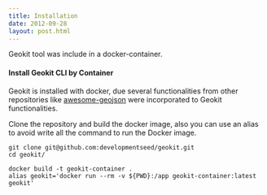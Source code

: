 ```yaml
---
title: Installation
date: 2012-09-28
layout: post.html
---
```


Geokit tool was include in a docker-container.

#### Install Geokit CLI by Container

Geokit is installed with docker, due several functionalities from other repositories like [awesome-geojson](https://github.com/tmcw/awesome-geojson) were incorporated to Geokit functionalities.

Clone the repository and build the docker image, also you can use an alias to avoid write all the command to run the Docker image. 

```
git clone git@github.com:developmentseed/geokit.git
cd geokit/
```
```
docker build -t geokit-container .
alias geokit='docker run --rm -v ${PWD}:/app geokit-container:latest geokit'
```

